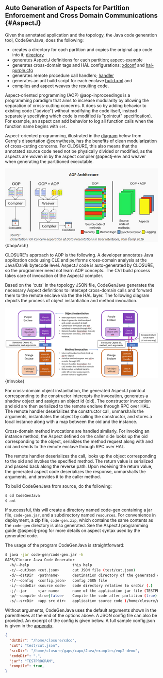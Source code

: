 ## Auto Generation of Aspects for Partition Enforcement and Cross Domain Communications {#AspectJ} 

Given the annotated application and the topology, the Java code generation tool, CodeGenJava, does the following:

- creates a directory for each partition and copies the original app code into it; [directory](#codeGenOutput)
- generates AspectJ definitions for each partition; [aspect-example](#video.aspectj)
- generates cross-domain tags and HAL configurations; [xdconf](#xdconf) and [hal-purple.cfg](#hal-purple)
- generates remote procedure call handlers; [handler](#slave-handler)
- generates an ant build script for each enclave [build.xml](#ant) and
- compiles and aspect weaves the resulting code.

Aspect-oriented programming (AOP) @aop-inproceedings is a programming paradigm that aims to
increase modularity by allowing the separation of cross-cutting concerns. It
does so by adding behavior to existing code ("advice") without modifying the
code itself, instead separately specifying which code is modified (a "pointcut"
specification). For example, an aspect can add behavior to log all function 
calls when the function name begins with `set`.

Aspect-oriented programming, illustrated in the [diagram](#aopArch) below from Cerny's 
dissertation @cernythesis, has the benefits of clean modularization of cross-cutting 
concerns. For CLOSURE, this also means that the annotated source code need not be 
physically divided or modified, as the aspects are woven in by the aspect compiler @apectj-env
and weaver when generating the partitioned executable. 

![Aspect-Oriented Programming Concept](docs/Java/images/aopArch.png){#aopArch}

CLOSURE's approach to AOP is the following. A developer annotates Java
application code using CLE and performs cross-domain analysis at the Java/Dalvik
bytecode level.  AspectJ code is auto-generated by CLOSURE, so the programmer need
not learn AOP concepts. The CVI build process takes care of invocation of the AspectJ 
compiler.

Based on the 'cuts' in the topology JSON file, CodeGenJava generates the
necessary Aspect definitions to intercept cross-domain calls and forward them
to the remote enclave via the the HAL layer. The following diagram depicts 
the process of object instantiation and method invocation.

![Constructor and Method Invocation](docs/Java/images/methodInvoke.png){#invoke}

For cross-domain object instantiation, the generated AspectJ pointcut
corresponding to the constructor intercepts the invocation, generates a shadow
object and assigns an object id (oid).  The constructor invocation and oid are
then serialized to the remote enclave through RPC over HAL. The remote handler
deserializes the constructor call, unmarshalls the arguments, instantiates the 
object by calling the constructor, and stores a local instance along with a map 
between the oid and the instance.

Cross-domain method invocations are handled similarly. For invoking an instance
method, the Aspect defined on the caller side looks up the oid corresponding to 
the object, serializes the method request along with and oid and sends to the 
remote enclave through RPC over HAL.

The remote handler deserializes the call, looks up the object corresponding to 
the oid and invokes the specified method. The return value is serialized and 
passed back along the reverse path. Upon receiving the return value, the
generated aspect code deserializes the response, unmarshalls the arguments,
and provides it to the caller method.

To build CodeGenJava from source, do the following:

```bash
$ cd CodeGenJava
$ ant
```

If successful, this will create a directory named code-gen containing a jar
file, `code-gen.jar`, and a subdirectory named `resources`. For
convenience in deployment, a zip file, `code-gen.zip`, which contains the 
same contents as the `code-gen` directory is also generated. See the AspectJ 
programming guide @aspectj-prog for more details on aspect syntax used by
the generated code.

The usage of the program CodeGenJava is straightforward:

```bash
$ java -jar code-gen/code-gen.jar -h
GAPS/Closure Java Code Generator
  -h/--help                    this help
  -c/--cutJson <cut.json>      cut JSON file (test/cut.json)
  -d/--dstDir  <pathname>      destination directory of the generated code (/home/closure/gaps/xdcc)
  -f/--config  <config.json>   config JSON file
  -i/--codeDir <source code>   code directory relative to srcDir (.)
  -j/--jar     <jar name>      name of the application jar file (TESTPROGRAM)
  -p/--compile <true|false>    Compile the code after partition (true)
  -s/--srcDir  <app src dir>   application source code (/home/closure/gaps/capo/Java/examples/eop2-demo)
```

Without arguments, CodeGenJava uses the default arguments shown in the
parentheses at the end of the options above. A JSON config file can also be
provided. An excerpt of the config is given below. A full sample config.json is
given in the [appendix](#config.json).

```json
{
  "dstDir": "/home/closure/xdcc",
  "cut": "test/cut.json",
  "srcDir": "/home/closure/gaps/capo/Java/examples/eop2-demo",
  "codeDir": ".",
  "jar": "TESTPROGRAM",
  "compile": true,
}
```

